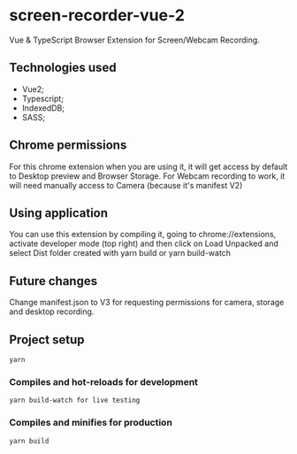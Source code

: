 # screen-recorder-vue-2
Vue & TypeScript Browser Extension for
Screen/Webcam Recording.

## Technologies used
 - Vue2;
 - Typescript;
 - IndexedDB;
 - SASS;


## Chrome permissions 
For this chrome extension when you are using it, it will get access by default to Desktop preview and Browser Storage. For Webcam recording to work, it will need manually access to Camera (because it's manifest V2)

## Using application
You can use this extension by compiling it, going to chrome://extensions, activate developer mode (top right) and then click on Load Unpacked and select Dist folder created with yarn build or yarn build-watch

## Future changes
Change manifest.json to V3 for requesting permissions for camera, storage and desktop recording.

## Project setup
```
yarn
```

### Compiles and hot-reloads for development
```
yarn build-watch for live testing
```

### Compiles and minifies for production
```
yarn build
```
